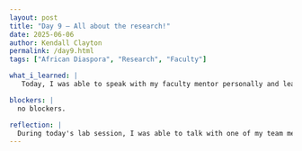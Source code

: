 ```yaml
---
layout: post
title: "Day 9 – All about the research!"
date: 2025-06-06
author: Kendall Clayton
permalink: /day9.html
tags: ["African Diaspora", "Research", "Faculty"]

what_i_learned: |
   Today, I was able to speak with my faculty mentor personally and learn a lot more of the project and the things that we have in store! I had the chance to learn more about what the African Diapsora entails and learn about various defintitions that helped me understand on a deeper level. I was able to sit down and research some of the cultural traditions, foods and more of these countries! During this research, i learned about the different kinship traditions amongst different countries. Then, I was able to take the chance to learn more about the musical roots of jazz, pop and soul.

blockers: |
  no blockers.

reflection: |
  During today's lab session, I was able to talk with one of my team members and faculty mentors about the project just to help myself gain a deeper knowledge of what we are actually doing. It was nice to be able to ask questions and gain more insight without being ridculed for not knowing anything since we are just starting out on the research. I was able to take a deep dive on more of the cultural aspects and learn more about the various cultures within the diaspora. This is where I was able to educate myself on the different roles that countries played in our culture.  
---
```

